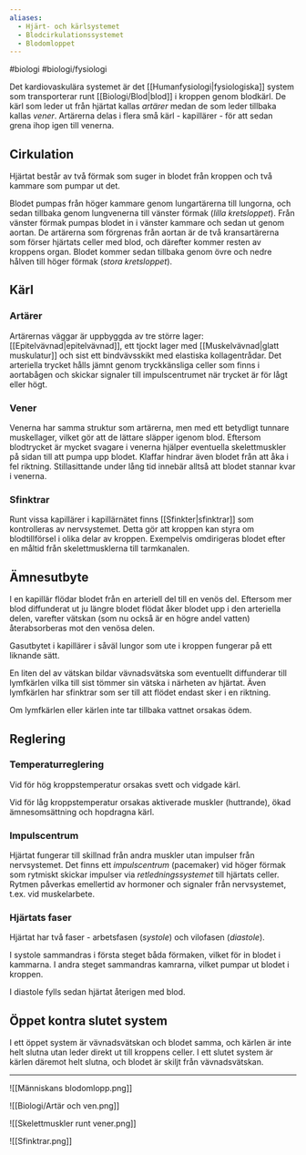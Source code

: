 ```yaml
---
aliases:
  - Hjärt- och kärlsystemet
  - Blodcirkulationssystemet
  - Blodomloppet
---
```

#biologi #biologi/fysiologi 

Det kardiovaskulära systemet är det [[Humanfysiologi|fysiologiska]] system som transporterar runt
[[Biologi/Blod|blod]] i kroppen genom blodkärl. De kärl som leder ut från hjärtat kallas *artärer* medan de som leder tillbaka kallas *vener*. Artärerna delas i flera små kärl - kapillärer - för att sedan grena ihop igen till venerna.
## Cirkulation
Hjärtat består av två förmak som suger in blodet från kroppen och två kammare som pumpar ut det.

Blodet pumpas från höger kammare genom lungartärerna till lungorna, och sedan tillbaka genom lungvenerna till vänster förmak (*lilla kretsloppet*). Från vänster förmak pumpas blodet in i vänster kammare och sedan ut genom aortan. De artärerna som förgrenas från aortan är de två kransartärerna som förser hjärtats celler med blod, och därefter kommer resten av kroppens organ. Blodet kommer sedan tillbaka genom övre och nedre hålven till höger förmak (*stora kretsloppet*).
## Kärl
### Artärer
Artärernas väggar är uppbyggda av tre större lager: [[Epitelvävnad|epitelvävnad]], ett tjockt lager med [[Muskelvävnad|glatt muskulatur]] och sist ett bindvävsskikt med elastiska kollagentrådar. Det arteriella trycket hålls jämnt genom tryckkänsliga celler som finns i aortabågen och skickar signaler till impulscentrumet när trycket är för lågt eller högt.
### Vener
Venerna har samma struktur som artärerna, men med ett betydligt tunnare muskellager, vilket gör att de lättare släpper igenom blod. Eftersom blodtrycket är mycket svagare i venerna hjälper eventuella skelettmuskler på sidan till att pumpa upp blodet. Klaffar hindrar även blodet från att åka i fel riktning. Stillasittande under lång tid innebär alltså att blodet stannar kvar i venerna.
### Sfinktrar
Runt vissa kapillärer i kapillärnätet finns [[Sfinkter|sfinktrar]] som kontrolleras av nervsystemet. Detta gör att kroppen kan styra om blodtillförsel i olika delar av kroppen. Exempelvis omdirigeras blodet efter en måltid från skelettmusklerna till tarmkanalen.
## Ämnesutbyte
I en kapillär flödar blodet från en arteriell del till en venös del. Eftersom mer blod diffunderat ut ju längre blodet flödat åker blodet upp i den arteriella delen, varefter vätskan (som nu också är en högre andel vatten) återabsorberas mot den venösa delen.

Gasutbytet i kapillärer i såväl lungor som ute i kroppen fungerar på ett liknande sätt.

En liten del av vätskan bildar vävnadsvätska som eventuellt diffunderar till lymfkärlen vilka till sist tömmer sin vätska i närheten av hjärtat. Även lymfkärlen har sfinktrar som ser till att flödet endast sker i en riktning.

Om lymfkärlen eller kärlen inte tar tillbaka vattnet orsakas ödem.
## Reglering
### Temperaturreglering
Vid för hög kroppstemperatur orsakas svett och vidgade kärl.

Vid för låg kroppstemperatur orsakas aktiverade muskler (huttrande), ökad ämnesomsättning och hopdragna kärl.
### Impulscentrum
Hjärtat fungerar till skillnad från andra muskler utan impulser från nervsystemet. Det finns ett *impulscentrum* (pacemaker) vid höger förmak som rytmiskt skickar impulser via *retledningssystemet* till hjärtats celler. Rytmen påverkas emellertid av hormoner och signaler från nervsystemet, t.ex. vid muskelarbete.
### Hjärtats faser
Hjärtat har två faser - arbetsfasen (*systole*) och vilofasen (*diastole*).

I systole sammandras i första steget båda förmaken, vilket för in blodet i kammarna. I andra steget sammandras kamrarna, vilket pumpar ut blodet i kroppen.

I diastole fylls sedan hjärtat återigen med blod.
## Öppet kontra slutet system
I ett öppet system är vävnadsvätskan och blodet samma, och kärlen är inte helt slutna utan leder direkt ut till kroppens celler. I ett slutet system är kärlen däremot helt slutna, och blodet är skiljt från vävnadsvätskan.

---

![[Människans blodomlopp.png]]

![[Biologi/Artär och ven.png]]

![[Skelettmuskler runt vener.png]]

![[Sfinktrar.png]]